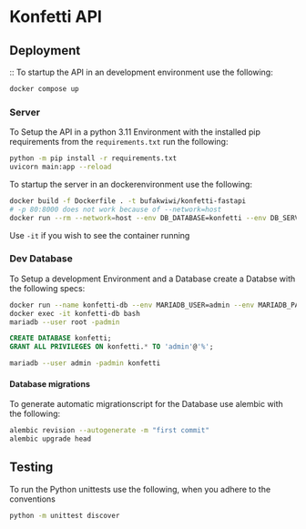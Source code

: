 # Konfetti API

## Deployment

::
To startup the API in an development environment use the following:

```sh
docker compose up
```

### Server

To Setup the API in a python 3.11 Environment with the installed pip requirements from the `requirements.txt` run the following:

```sh
python -m pip install -r requirements.txt
uvicorn main:app --reload
```

To startup the server in an dockerenvironment use the following:

```sh
docker build -f Dockerfile . -t bufakwiwi/konfetti-fastapi
# -p 80:8000 does not work because of --network=host
docker run --rm --network=host --env DB_DATABASE=konfetti --env DB_SERVER=host.docker.internal --env DB_PORT=3306 --env DB_USER=admin --env DB_PASSWORD=admin --env APP_NAME=konfetti --env APP_VERSION=v0.9 --env JWT_SECRET=9418175b967de68122e2cce3b7a02ac54f01d0d683b901dbec9bec4b097a236d --name konfettiFastAPI bufakwiwi/konfetti-fastapi
```

Use `-it` if you wish to see the container running

### Dev Database

To Setup a development Environment and a Database create a Databse with the following specs:

```sh
docker run --name konfetti-db --env MARIADB_USER=admin --env MARIADB_PASSWORD=admin --env MARIADB_ROOT_PASSWORD=admin -p 3306:3306  mariadb:latest
docker exec -it konfetti-db bash
mariadb --user root -padmin
```

```sql
CREATE DATABASE konfetti;
GRANT ALL PRIVILEGES ON konfetti.* TO 'admin'@'%';
```

```sh
mariadb --user admin -padmin konfetti
```

#### Database migrations

To generate automatic migrationscript for the Database use alembic with the following:

```sh
alembic revision --autogenerate -m "first commit"
alembic upgrade head
```

## Testing

To run the Python unittests use the following, when you adhere to the conventions

```sh
python -m unittest discover
```
